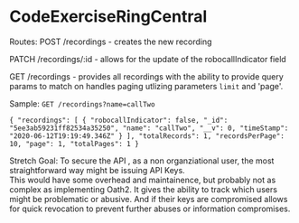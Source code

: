 # CodeExerciseRingCentral

Routes:
POST /recordings   - creates the new recording

PATCH /recordings/:id  - allows for the update of the robocallIndicator field


GET /recordings  - provides all recordings with the ability to provide query params to match on
handles paging utlizing parameters `limit` and 'page'. 

Sample:
`GET /recordings?name=callTwo`

`{
    "recordings": [
        {
            "robocallIndicator": false,
            "_id": "5ee3ab59231ff82534a35250",
            "name": "callTwo",
            "__v": 0,
            "timeStamp": "2020-06-12T19:19:49.346Z"
        }
    ],
    "totalRecords": 1,
    "recordsPerPage": 10,
    "page": 1,
    "totalPages": 1
}`



Stretch Goal:
To secure the API , as a non organziational user, the most straightforward way might be issuing API Keys.  
This would have some overhead and maintainence, but probably not as complex as implementing Oath2.  It gives
the ability to track which users might be problematic or abusive.  And if their keys are compromised allows for quick
revocation to prevent further abuses or information compromises.
